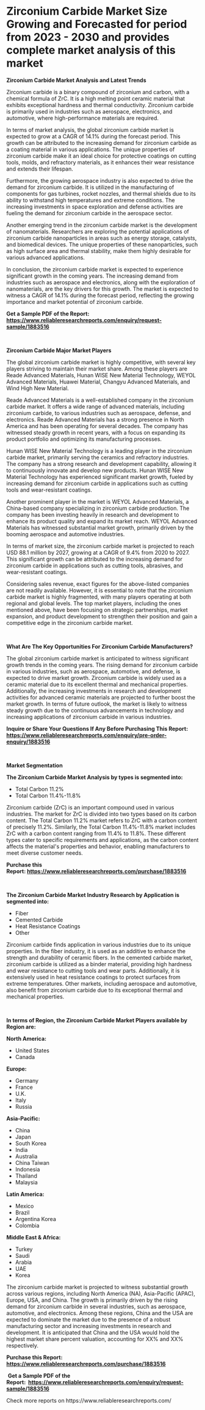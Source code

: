 <p><h1>Zirconium Carbide Market Size Growing and Forecasted for period from 2023 - 2030 and provides complete market analysis of this market</h1></p><p><strong>Zirconium Carbide Market Analysis and Latest Trends</strong></p>
<p><p>Zirconium carbide is a binary compound of zirconium and carbon, with a chemical formula of ZrC. It is a high melting point ceramic material that exhibits exceptional hardness and thermal conductivity. Zirconium carbide is primarily used in industries such as aerospace, electronics, and automotive, where high-performance materials are required.</p><p>In terms of market analysis, the global zirconium carbide market is expected to grow at a CAGR of 14.1% during the forecast period. This growth can be attributed to the increasing demand for zirconium carbide as a coating material in various applications. The unique properties of zirconium carbide make it an ideal choice for protective coatings on cutting tools, molds, and refractory materials, as it enhances their wear resistance and extends their lifespan.</p><p>Furthermore, the growing aerospace industry is also expected to drive the demand for zirconium carbide. It is utilized in the manufacturing of components for gas turbines, rocket nozzles, and thermal shields due to its ability to withstand high temperatures and extreme conditions. The increasing investments in space exploration and defense activities are fueling the demand for zirconium carbide in the aerospace sector.</p><p>Another emerging trend in the zirconium carbide market is the development of nanomaterials. Researchers are exploring the potential applications of zirconium carbide nanoparticles in areas such as energy storage, catalysts, and biomedical devices. The unique properties of these nanoparticles, such as high surface area and thermal stability, make them highly desirable for various advanced applications.</p><p>In conclusion, the zirconium carbide market is expected to experience significant growth in the coming years. The increasing demand from industries such as aerospace and electronics, along with the exploration of nanomaterials, are the key drivers for this growth. The market is expected to witness a CAGR of 14.1% during the forecast period, reflecting the growing importance and market potential of zirconium carbide.</p></p>
<p><strong>Get a Sample PDF of the Report:&nbsp; <a href="https://www.reliableresearchreports.com/enquiry/request-sample/1883516">https://www.reliableresearchreports.com/enquiry/request-sample/1883516</a></strong></p>
<p>&nbsp;</p>
<p><strong>Zirconium Carbide Major Market Players</strong></p>
<p><p>The global zirconium carbide market is highly competitive, with several key players striving to maintain their market share. Among these players are Reade Advanced Materials, Hunan WISE New Material Technology, WEYOL Advanced Materials, Huawei Material, Changyu Advanced Materials, and Wind High New Material.</p><p>Reade Advanced Materials is a well-established company in the zirconium carbide market. It offers a wide range of advanced materials, including zirconium carbide, to various industries such as aerospace, defense, and electronics. Reade Advanced Materials has a strong presence in North America and has been operating for several decades. The company has witnessed steady growth in recent years, with a focus on expanding its product portfolio and optimizing its manufacturing processes.</p><p>Hunan WISE New Material Technology is a leading player in the zirconium carbide market, primarily serving the ceramics and refractory industries. The company has a strong research and development capability, allowing it to continuously innovate and develop new products. Hunan WISE New Material Technology has experienced significant market growth, fueled by increasing demand for zirconium carbide in applications such as cutting tools and wear-resistant coatings.</p><p>Another prominent player in the market is WEYOL Advanced Materials, a China-based company specializing in zirconium carbide production. The company has been investing heavily in research and development to enhance its product quality and expand its market reach. WEYOL Advanced Materials has witnessed substantial market growth, primarily driven by the booming aerospace and automotive industries.</p><p>In terms of market size, the zirconium carbide market is projected to reach USD 88.1 million by 2027, growing at a CAGR of 9.4% from 2020 to 2027. This significant growth can be attributed to the increasing demand for zirconium carbide in applications such as cutting tools, abrasives, and wear-resistant coatings.</p><p>Considering sales revenue, exact figures for the above-listed companies are not readily available. However, it is essential to note that the zirconium carbide market is highly fragmented, with many players operating at both regional and global levels. The top market players, including the ones mentioned above, have been focusing on strategic partnerships, market expansion, and product development to strengthen their position and gain a competitive edge in the zirconium carbide market.</p></p>
<p>&nbsp;</p>
<p><strong>What Are The Key Opportunities For Zirconium Carbide Manufacturers?</strong></p>
<p><p>The global zirconium carbide market is anticipated to witness significant growth trends in the coming years. The rising demand for zirconium carbide in various industries, such as aerospace, automotive, and defense, is expected to drive market growth. Zirconium carbide is widely used as a ceramic material due to its excellent thermal and mechanical properties. Additionally, the increasing investments in research and development activities for advanced ceramic materials are projected to further boost the market growth. In terms of future outlook, the market is likely to witness steady growth due to the continuous advancements in technology and increasing applications of zirconium carbide in various industries.</p></p>
<p><strong>Inquire or Share Your Questions If Any Before Purchasing This Report: <a href="https://www.reliableresearchreports.com/enquiry/pre-order-enquiry/1883516">https://www.reliableresearchreports.com/enquiry/pre-order-enquiry/1883516</a></strong></p>
<p>&nbsp;</p>
<p><strong>Market Segmentation</strong></p>
<p><strong>The Zirconium Carbide Market Analysis by types is segmented into:</strong></p>
<p><ul><li>Total Carbon 11.2%</li><li>Total Carbon 11.4%-11.8%</li></ul></p>
<p><p>Zirconium carbide (ZrC) is an important compound used in various industries. The market for ZrC is divided into two types based on its carbon content. The Total Carbon 11.2% market refers to ZrC with a carbon content of precisely 11.2%. Similarly, the Total Carbon 11.4%-11.8% market includes ZrC with a carbon content ranging from 11.4% to 11.8%. These different types cater to specific requirements and applications, as the carbon content affects the material's properties and behavior, enabling manufacturers to meet diverse customer needs.</p></p>
<p><strong>Purchase this Report:&nbsp;<a href="https://www.reliableresearchreports.com/purchase/1883516">https://www.reliableresearchreports.com/purchase/1883516</a></strong></p>
<p>&nbsp;</p>
<p><strong>The Zirconium Carbide Market Industry Research by Application is segmented into:</strong></p>
<p><ul><li>Fiber</li><li>Cemented Carbide</li><li>Heat Resistance Coatings</li><li>Other</li></ul></p>
<p><p>Zirconium carbide finds application in various industries due to its unique properties. In the fiber industry, it is used as an additive to enhance the strength and durability of ceramic fibers. In the cemented carbide market, zirconium carbide is utilized as a binder material, providing high hardness and wear resistance to cutting tools and wear parts. Additionally, it is extensively used in heat resistance coatings to protect surfaces from extreme temperatures. Other markets, including aerospace and automotive, also benefit from zirconium carbide due to its exceptional thermal and mechanical properties.</p></p>
<p>&nbsp;</p>
<p><strong>In terms of Region, the Zirconium Carbide Market Players available by Region are:</strong></p>
<p>
    <p> <strong> North America: </strong>
        <ul>
            <li>United States</li>
            <li>Canada</li>
        </ul>
        </p> 
    <p> <strong> Europe: </strong>
        <ul>
            <li>Germany</li>
            <li>France</li>
            <li>U.K.</li>
            <li>Italy</li>
            <li>Russia</li>
        </ul>
        </p> 
    <p> <strong> Asia-Pacific: </strong>
        <ul>
            <li>China</li>
            <li>Japan</li>
            <li>South Korea</li>
            <li>India</li>
            <li>Australia</li>
            <li>China Taiwan</li>
            <li>Indonesia</li>
            <li>Thailand</li>
            <li>Malaysia</li>
        </ul>
        </p> 
    <p> <strong> Latin America: </strong>
        <ul>
            <li>Mexico</li>
            <li>Brazil</li>
            <li>Argentina Korea</li>
            <li>Colombia</li>
        </ul>
        </p> 
    <p> <strong> Middle East & Africa: </strong>
        <ul>
            <li>Turkey</li>
            <li>Saudi</li>
            <li>Arabia</li>
            <li>UAE</li>
            <li>Korea</li>
        </ul>
    </p>
    </p>
<p><p>The zirconium carbide market is projected to witness substantial growth across various regions, including North America (NA), Asia-Pacific (APAC), Europe, USA, and China. The growth is primarily driven by the rising demand for zirconium carbide in several industries, such as aerospace, automotive, and electronics. Among these regions, China and the USA are expected to dominate the market due to the presence of a robust manufacturing sector and increasing investments in research and development. It is anticipated that China and the USA would hold the highest market share percent valuation, accounting for XX% and XX% respectively.</p></p>
<p><strong>Purchase this Report: <a href="https://www.reliableresearchreports.com/purchase/1883516">https://www.reliableresearchreports.com/purchase/1883516</a></strong></p>
<p>&nbsp;<strong>Get a Sample PDF of the Report:&nbsp;&nbsp;<a href="https://www.reliableresearchreports.com/enquiry/request-sample/1883516">https://www.reliableresearchreports.com/enquiry/request-sample/1883516</a></strong></p>
<p><strong></strong></p>
<p>Check more reports on https://www.reliableresearchreports.com/</p>